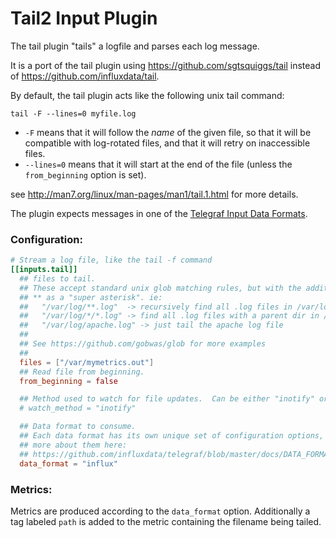 # Tail2 Input Plugin

The tail plugin "tails" a logfile and parses each log message.

It is a port of the tail plugin using https://github.com/sgtsquiggs/tail instead 
of https://github.com/influxdata/tail.

By default, the tail plugin acts like the following unix tail command:

```
tail -F --lines=0 myfile.log
```

- `-F` means that it will follow the _name_ of the given file, so
that it will be compatible with log-rotated files, and that it will retry on
inaccessible files.
- `--lines=0` means that it will start at the end of the file (unless
the `from_beginning` option is set).

see http://man7.org/linux/man-pages/man1/tail.1.html for more details.

The plugin expects messages in one of the
[Telegraf Input Data Formats](https://github.com/influxdata/telegraf/blob/master/docs/DATA_FORMATS_INPUT.md).

### Configuration:

```toml
# Stream a log file, like the tail -f command
[[inputs.tail]]
  ## files to tail.
  ## These accept standard unix glob matching rules, but with the addition of
  ## ** as a "super asterisk". ie:
  ##   "/var/log/**.log"  -> recursively find all .log files in /var/log
  ##   "/var/log/*/*.log" -> find all .log files with a parent dir in /var/log
  ##   "/var/log/apache.log" -> just tail the apache log file
  ##
  ## See https://github.com/gobwas/glob for more examples
  ##
  files = ["/var/mymetrics.out"]
  ## Read file from beginning.
  from_beginning = false

  ## Method used to watch for file updates.  Can be either "inotify" or "poll".
  # watch_method = "inotify"

  ## Data format to consume.
  ## Each data format has its own unique set of configuration options, read
  ## more about them here:
  ## https://github.com/influxdata/telegraf/blob/master/docs/DATA_FORMATS_INPUT.md
  data_format = "influx"
```

### Metrics:

Metrics are produced according to the `data_format` option.  Additionally a
tag labeled `path` is added to the metric containing the filename being tailed.
